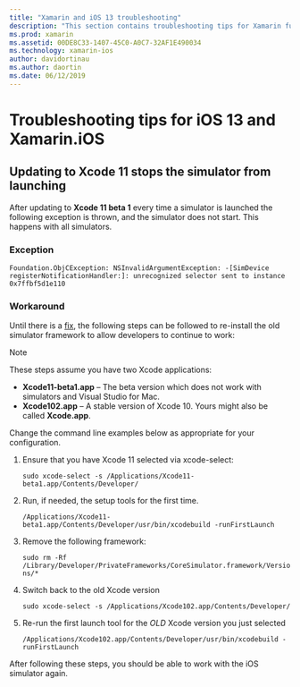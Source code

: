 ```yaml
---
title: "Xamarin and iOS 13 troubleshooting"
description: "This section contains troubleshooting tips for Xamarin functionality related to iOS 13."
ms.prod: xamarin
ms.assetid: 00DE8C33-1407-45C0-A0C7-32AF1E490034
ms.technology: xamarin-ios
author: davidortinau
ms.author: daortin
ms.date: 06/12/2019
---
```

# Troubleshooting tips for iOS 13 and Xamarin.iOS

## Updating to Xcode 11 stops the simulator from launching

After updating to **Xcode 11 beta 1** every time a simulator is launched the following exception is thrown, and the simulator does not start. This happens with all simulators.

### Exception

`Foundation.ObjCException: NSInvalidArgumentException: -[SimDevice registerNotificationHandler:]: unrecognized selector sent to instance 0x7ffbf5d1e110`

### Workaround

Until there is a [fix](https://github.com/xamarin/xamarin-macios/issues/6216), the following steps can be followed to re-install the old simulator framework to allow developers to continue to work:

> [!NOTE]
> These steps assume you have two Xcode applications:
>
> - **Xcode11-beta1.app** – The beta version which does not work with simulators and Visual Studio for Mac.
> - **Xcode102.app** – A stable version of Xcode 10. Yours might also be called **Xcode.app**.
>
> Change the command line examples below as appropriate for your configuration.

1. Ensure that you have Xcode 11 selected via xcode-select:

   `sudo xcode-select -s /Applications/Xcode11-beta1.app/Contents/Developer/`

2. Run, if needed, the setup tools for the first time.

    `/Applications/Xcode11-beta1.app/Contents/Developer/usr/bin/xcodebuild -runFirstLaunch`

3. Remove the following framework:

    `sudo rm -Rf  /Library/Developer/PrivateFrameworks/CoreSimulator.framework/Versions/*`

4. Switch back to the old Xcode version

   `sudo xcode-select -s /Applications/Xcode102.app/Contents/Developer/`

5. Re-run the first launch tool for the _OLD_ Xcode version you just selected

   `/Applications/Xcode102.app/Contents/Developer/usr/bin/xcodebuild -runFirstLaunch`

After following these steps, you should be able to work with the iOS simulator again.
